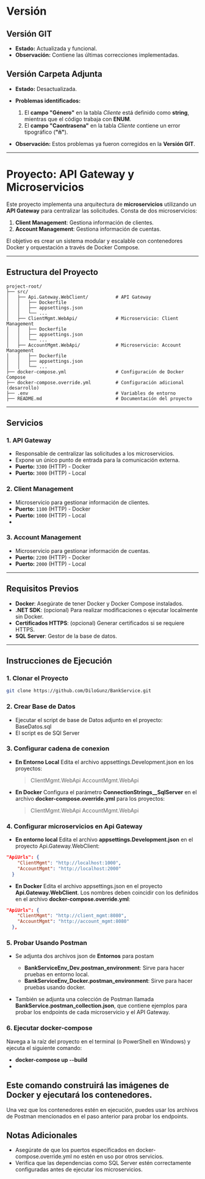 ﻿# **Versión**

## **Versión GIT**
- **Estado:** Actualizada y funcional.
- **Observación:** Contiene las últimas correcciones implementadas.

## **Versión Carpeta Adjunta**
- **Estado:** Desactualizada.
- **Problemas identificados:**
  1. El **campo "Género"** en la tabla *Cliente* está definido como **string**, mientras que el código trabaja con **ENUM**.
  2. El **campo "Caontrasena"** en la tabla *Cliente* contiene un error tipográfico (**"ñ"**).

- **Observación:** Estos problemas ya fueron corregidos en la **Versión GIT**.

 ---

# Proyecto: API Gateway y Microservicios

Este proyecto implementa una arquitectura de **microservicios** utilizando un **API Gateway** para centralizar las solicitudes. 
Consta de dos microservicios:
1. **Client Management**: Gestiona información de clientes.
2. **Account Management**: Gestiona información de cuentas.

El objetivo es crear un sistema modular y escalable con contenedores Docker y orquestación a través de Docker Compose.

---

## **Estructura del Proyecto**

```plaintext
project-root/
├── src/
│   ├── Api.Gateway.WebClient/          # API Gateway
│   │   ├── Dockerfile
│   │   ├── appsettings.json
│   │   └── ...
│   ├── ClientMgmt.WebApi/              # Microservicio: Client Management
│   │   ├── Dockerfile
│   │   ├── appsettings.json
│   │   └── ...
│   ├── AccountMgmt.WebApi/             # Microservicio: Account Management
│   │   ├── Dockerfile
│   │   ├── appsettings.json
│   │   └── ...
├── docker-compose.yml                  # Configuración de Docker Compose
├── docker-compose.override.yml         # Configuración adicional (desarrollo)
├── .env                                # Variables de entorno
├── README.md                           # Documentación del proyecto
```
---

## **Servicios**

### 1. **API Gateway**
- Responsable de centralizar las solicitudes a los microservicios.
- Expone un único punto de entrada para la comunicación externa.
- **Puerto:** `3300` (HTTP) - Docker
- **Puerto:** `3000` (HTTP) - Local

### 2. **Client Management**
- Microservicio para gestionar información de clientes.
- **Puerto:** `1100` (HTTP) - Docker
- **Puerto:** `1000` (HTTP) - Local
-
### 3. **Account Management**
- Microservicio para gestionar información de cuentas.
- **Puerto:** `2200` (HTTP) - Docker
- **Puerto:** `2000` (HTTP) - Local

---

## **Requisitos Previos**
- **Docker**: Asegúrate de tener Docker y Docker Compose instalados.
- **.NET SDK**: (opcional) Para realizar modificaciones o ejecutar localmente sin Docker.
- **Certificados HTTPS**: (opcional) Generar certificados si se requiere HTTPS.
- **SQL Server**: Gestor de la base de datos.
---


## **Instrucciones de Ejecución**

### **1. Clonar el Proyecto**
```bash
git clone https://github.com/DiloGunz/BankService.git
```

### **2. Crear Base de Datos**

- Ejecutar el script de base de Datos adjunto en el proyecto: BaseDatos.sql
- El script es de SQl Server

### **3. Configurar cadena de conexion**

- **En Entorno Local** Edita el archivo appsettings.Development.json en los proyectos:
    > ClientMgmt.WebApi
    > AccountMgmt.WebApi
- **En Docker** Configura el parámetro **ConnectionStrings__SqlServer** en el archivo **docker-compose.override.yml** para los proyectos:
    > ClientMgmt.WebApi
    > AccountMgmt.WebApi


### **4. Configurar microservicios en Api Gateway**

- **En entorno local** Edita el archivo **appsettings.Development.json** en el proyecto Api.Gateway.WebClient:
```json
"ApiUrls": {
    "ClientMgmt": "http://localhost:1000",
    "AccountMgmt": "http://localhost:2000"
  }
```

- **En Docker** Edita el archivo appsettings.json en el proyecto **Api.Gateway.WebClient**. Los nombres deben coincidir con los definidos en el archivo **docker-compose.override.yml**:
```json
"ApiUrls": {
    "ClientMgmt": "http://client_mgmt:8080",
    "AccountMgmt": "http://account_mgmt:8080"
  },
```

### **5. Probar Usando Postman**

- Se adjunta dos archivos json de **Entornos** para postam
    - **BankServiceEnv_Dev.postman_environment**: Sirve para hacer pruebas en entorno local.
    - **BankServiceEnv_Docker.postman_environment**: Sirve para hacer pruebas usando docker.

- También se adjunta una colección de Postman llamada **BankService.postman_collection.json**, que contiene ejemplos para probar los endpoints de cada microservicio y el API Gateway.

### **6. Ejecutar docker-compose**

Navega a la raíz del proyecto en el terminal (o PowerShell en Windows) y ejecuta el siguiente comando:

- **docker-compose up --build**
- 
Este comando construirá las imágenes de Docker y ejecutará los contenedores.
- 
Una vez que los contenedores estén en ejecución, puedes usar los archivos de Postman mencionados en el paso anterior para probar los endpoints.


## **Notas Adicionales**

- Asegúrate de que los puertos especificados en docker-compose.override.yml no estén en uso por otros servicios.
- Verifica que las dependencias como SQL Server estén correctamente configuradas antes de ejecutar los microservicios.